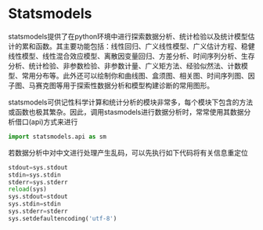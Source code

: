 # Statsmodels

statsmodels提供了在python环境中进行探索数据分析、统计检验以及统计模型估计的累和函数。其主要功能包括：线性回归、广义线性模型、广义估计方程、稳健线性模型、线性混合效应模型、离散因变量回归、方差分析、时间序列分析、生存分析、统计检验、非参数检验、非参数计量、广义矩方法、经验似然法、计数模型、常用分布等。此外还可以绘制你和曲线图、盒须图、相关图、时间序列图、因子图、马赛克图等用于探索性数据分析和模型构建诊断的常用图形。

statsmodels可供记性科学计算和统计分析的模块非常多，每个模块下包含的方法或函数也极其繁杂。因此，调用stasmodels进行数据分析时，常常使用其数据分析借口(api)方式来进行

```python
import statsmodels.api as sm
```

若数据分析中对中文进行处理产生乱码，可以先执行如下代码将有关信息重定位

```python
stdout=sys.stdout
stdin=sys.stdin
stderr=sys.stderr
reload(sys)
sys.stdout=stdout
sys.stdin=stdin
sys.stderr=stderr
sys.setdefaultencoding('utf-8')
```

